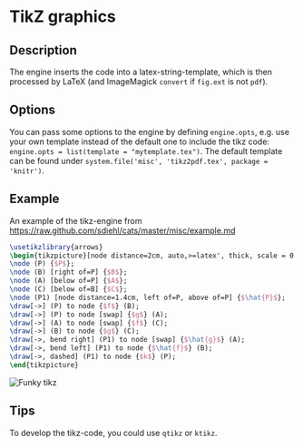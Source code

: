 # TikZ graphics

## Description

The engine inserts the code into a latex-string-template, which is then processed by LaTeX (and ImageMagick `convert` if `fig.ext` is not `pdf`).

## Options

You can pass some options to the engine by defining `engine.opts`, e.g. use your own template instead of the default one to include the tikz code: `engine.opts = list(template = "mytemplate.tex")`. The default template can be found under `system.file('misc', 'tikz2pdf.tex', package = 'knitr')`.

## Example

An example of the tikz-engine from <https://raw.github.com/sdiehl/cats/master/misc/example.md>


```tex
\usetikzlibrary{arrows}
\begin{tikzpicture}[node distance=2cm, auto,>=latex', thick, scale = 0.5]
\node (P) {$P$};
\node (B) [right of=P] {$B$};
\node (A) [below of=P] {$A$};
\node (C) [below of=B] {$C$};
\node (P1) [node distance=1.4cm, left of=P, above of=P] {$\hat{P}$};
\draw[->] (P) to node {$f$} (B);
\draw[->] (P) to node [swap] {$g$} (A);
\draw[->] (A) to node [swap] {$f$} (C);
\draw[->] (B) to node {$g$} (C);
\draw[->, bend right] (P1) to node [swap] {$\hat{g}$} (A);
\draw[->, bend left] (P1) to node {$\hat{f}$} (B);
\draw[->, dashed] (P1) to node {$k$} (P);
\end{tikzpicture}
```


![Funky tikz](http://db.yihui.name/knitr-examples/figure/058-engine-tikz-tikz-ex-1.png) 

## Tips

To develop the tikz-code, you could use `qtikz` or `ktikz`.
